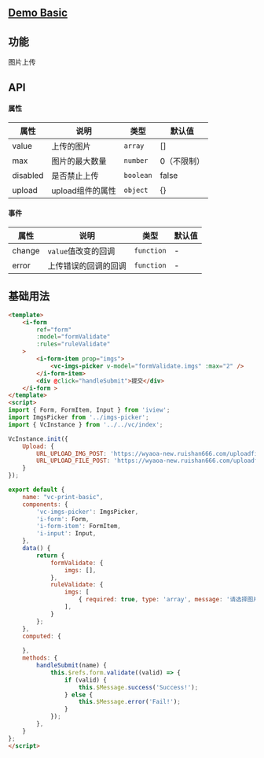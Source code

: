 ## [Demo Basic](https://wya-team.github.io/wya-vc/dist/imgs-picker/basic.html)
## 功能
图片上传

## API

#### 属性

属性 | 说明 | 类型 | 默认值
---|---|---|---
value | 上传的图片 | `array` | []
max | 图片的最大数量 | `number` | 0（不限制）
disabled | 是否禁止上传 | `boolean` | false
upload | upload组件的属性 | `object` | {}


#### 事件

属性 | 说明 | 类型 | 默认值
---|---|---|---
change | `value`值改变的回调 | `function` | -
error | 上传错误的回调的回调 | `function` | -



## 基础用法

```html
<template>
	<i-form
		ref="form"
		:model="formValidate" 
		:rules="ruleValidate" 
	>
		<i-form-item prop="imgs">
			<vc-imgs-picker v-model="formValidate.imgs" :max="2" />
		</i-form-item>
		<div @click="handleSubmit">提交</div>
	</i-form >
</template>
<script>
import { Form, FormItem, Input } from 'iview';
import ImgsPicker from '../imgs-picker';
import { VcInstance } from '../../vc/index';

VcInstance.init({
	Upload: {
		URL_UPLOAD_IMG_POST: 'https://wyaoa-new.ruishan666.com/uploadfile/upimg.json?action=uploadimage&encode=utf-8&code=oa',
		URL_UPLOAD_FILE_POST: 'https://wyaoa-new.ruishan666.com/uploadfile/upimg.json?action=uploadimage&encode=utf-8&code=oa'
	}
});

export default {
	name: "vc-print-basic",
	components: {
		'vc-imgs-picker': ImgsPicker,
		'i-form': Form,
		'i-form-item': FormItem,
		'i-input': Input,
	},
	data() {
		return {
			formValidate: {
				imgs: [],
			},
			ruleValidate: {
				imgs: [
					{ required: true, type: 'array', message: '请选择图片', trigger: 'change' }
				],
			}
		};
	},
	computed: {
		
	},
	methods: {
		handleSubmit(name) {
			this.$refs.form.validate((valid) => {
				if (valid) {
					this.$Message.success('Success!');
				} else {
					this.$Message.error('Fail!');
				}
			});
		},
	}
};
</script>
```